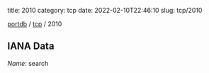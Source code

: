 title: 2010
category: tcp
date: 2022-02-10T22:46:10
slug: tcp/2010

[portdb](/) / [tcp](/category/tcp.html) / 2010


## IANA Data

_Name:_ search

